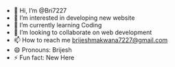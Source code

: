 - 👋 Hi, I’m @Bri7227
- 👀 I’m interested in developing new website
- 🌱 I’m currently learning Coding
- 💞️ I’m looking to collaborate on web development
- 📫 How to reach me brijeshmakwana7227@gmail.com
- 😄 Pronouns: Brijesh
- ⚡ Fun fact: New Here

<!---
Bri7227/Bri7227 is a ✨ special ✨ repository because its `README.md` (this file) appears on your GitHub profile.
You can click the Preview link to take a look at your changes.
--->
